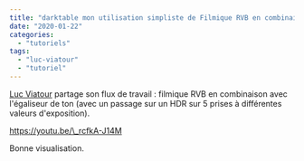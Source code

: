 ```yaml
---
title: "darktable mon utilisation simpliste de Filmique RVB en combinaison avec l'égaliseur de ton"
date: "2020-01-22"
categories: 
  - "tutoriels"
tags: 
  - "luc-viatour"
  - "tutoriel"
---
```


[Luc Viatour](https://www.youtube.com/channel/UCNLc97wHCBhgENfkIDiOUPQ) partage son flux de travail  : filmique RVB en combinaison avec l'égaliseur de ton (avec un passage sur un HDR sur 5 prises à différentes valeurs d'exposition).

https://youtu.be/\_rcfkA-J14M

Bonne visualisation.
